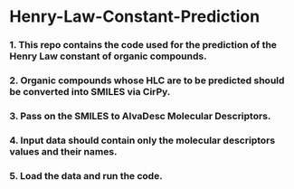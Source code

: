 # Henry-Law-Constant-Prediction
### 1. This repo contains the code used for the prediction of the Henry Law constant of organic compounds.
### 2. Organic compounds whose HLC are to be predicted should be converted into SMILES via CirPy.
### 3. Pass on the SMILES to AlvaDesc Molecular Descriptors.
### 4. Input data should contain only the molecular descriptors values and their names.
### 5. Load the data and run the code.
